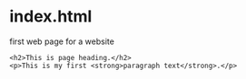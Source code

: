 # index.html
first web page for a website
<!DOCTYPE html>
<html>
<body>

    <h2>This is page heading.</h2>
    <p>This is my first <strong>paragraph text</strong>.</p>

</body>
</html>
